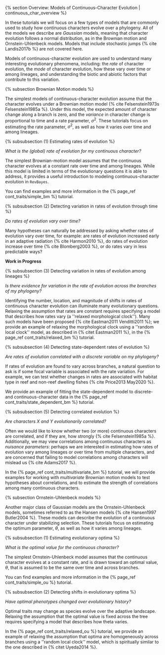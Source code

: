 {% section Overview: Models of Continuous-Character Evolution | continuous_char_overview %}

In these tutorials we will focus on a few types of models that are commonly used to study how continuous characters evolve over a phylogeny. All of the models we describe are _Gaussian_ models, meaning that character evolution follows a normal distribution, as in the Brownian motion and Ornstein-Uhlenbeck models. Models that include stochastic jumps {% cite Landis2017b %} are not covered here.

Models of continuous-character evolution are used to understand many interesting evolutionary phenomena, including: the _rate_ of character evolution, the _mode_ of character evolution, how these vary over time or among lineages, and understanding the biotic and abiotic factors that contribute to this variation.

{% subsection Brownian Motion models %}

The simplest models of continuous-character evolution assume that the character evolves under a Brownian motion model {% cite Felsenstein1973s Felsenstein1985a %}. Under this model, the expected amount of character change along a branch is zero, and the _variance_ in character change is proportional to time and a rate parameter, $\sigma^2$. These tutorials focus on estimating the rate parameter, $\sigma^2$, as well as how it varies over time and among lineages.

{% subsubsection (1) Estimating rates of evolution %}

*What is the (global) rate of evolution for my continuous character?*

The simplest Brownian-motion model assumes that the continuous character evolves at a constant rate over time and among lineages. While this model is limited in terms of the evolutionary questions it is able to address, it provides a useful introduction to modeling continuous-character evolution in `RevBayes`.

You can find examples and more information in the {% page_ref cont_traits/simple_bm %} tutorial.

{% subsubsection (2) Detecting variation in rates of evolution through time %}

*Do rates of evolution vary over time?*

Many hypotheses can naturally be addressed by asking whether rates of evolution vary over time, for example: are rates of evolution increased early in an adaptive radiation {% cite Harmon2010 %}, do rates of evolution increase over time {% cite Blomberg2003 %}, or do rates vary in less predictable ways?

__Work in Progress__

<!-- You can find examples of these models and more information in the {% page_ref cont_traits/time_varying_bm %} tutorial. -->

{% subsubsection (3) Detecting variation in rates of evolution among lineages %}

*Is there evidence for variation in the rate of evolution across the branches of my phylogeny?*

Identifying the number, location, and magnitude of shifts in rates of continuous character evolution can illuminate many evolutionary questions. Relaxing the assumption that rates are constant requires specifying a model that describes how rates vary (a ''relaxed morphological clock''). Many such models have been proposed {% cite Eastman2011 Venditti2011 %}; we provide an example of relaxing the morphological clock using a ''random local clock'' model, as described in {% citet Eastman2011 %}, in the {% page_ref cont_traits/relaxed_bm %} tutorial.

{% subsubsection (4) Detecting state-dependent rates of evolution %}

*Are rates of evolution correlated with a discrete variable on my phylogeny?*

If rates of evolution are found to vary across branches, a natural question to ask is if some focal variable is associated with the rate variation. For example, we can test whether changes in rates are associated with habitat type in reef and non-reef dwelling fishes {% cite Price2013 May2020 %}.

We provide an example of fitting the state-dependent model to discrete- and continuous-character data in the {% page_ref cont_traits/state_dependent_bm %} tutorial.

{% subsubsection (5) Detecting correlated evolution %}

*Are characters X and Y evolutionarily correlated?*

Often we would like to know whether two (or more) continuous characters are correlated, and if they are, how strongly {% cite Felsenstein1985a %}. Additionally, we may view correlations among continuous characters as _nuisance parameters_: perhaps we are interested in estimating how rates of evolution vary among lineages or over time from multiple characters, and are concerned that failing to model correlations among characters will mislead us {% cite Adams2017 %}.

In the {% page_ref cont_traits/multivariate_bm %} tutorial, we will provide examples for working with _multivariate_ Brownian motion models to test hypotheses about correlations, and to estimate the strength of correlations among many continuous characters.


{% subsection Ornstein-Uhlenbeck models %}

Another major class of Gaussian models are the Ornstein-Uhlenbeck models, sometimes referred to as the Hansen models {% cite Hansen1997 Butler2004 %}. These models can describe the evolution of a continuous character under stabilizing selection. These tutorials focus on estimating the optimum parameter, $\theta$, as well as how it varies among lineages.

{% subsubsection (1) Estimating evolutionary optima %}

*What is the optimal value for the continuous character?*

The simplest Ornstein-Uhlenbeck model assumes that the continuous character evolves at a constant rate, and is drawn toward an optimal value, $\theta$, that is assumed to be the same over time and across branches.

You can find examples and more information in the {% page_ref cont_traits/simple_ou %} tutorial.


{% subsubsection (2) Detecting shifts in evolutionary optima %}

*Have optimal phenotypes changed over evolutionary history?*

Optimal traits may change as species evolve over the adaptive landscape. Relaxing the assumption that the optimal value is fixed across the tree requires specifying a model that describes how theta varies.

In the {% page_ref cont_traits/relaxed_ou %} tutorial, we provide an example of relaxing the assumption that optima are homogeneously across branches using a ''random local clock'' model, which is spiritually similar to the one described in {% citet Uyeda2014 %}.
